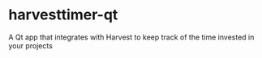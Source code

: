 # harvesttimer-qt
A Qt app that integrates with Harvest to keep track of the time invested in your projects
